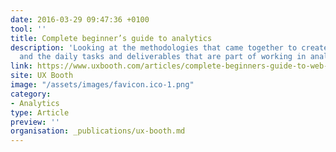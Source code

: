 ```yaml
---
date: 2016-03-29 09:47:36 +0100
tool: ''
title: Complete beginner’s guide to analytics
description: 'Looking at the methodologies that came together to create analytics
  and the daily tasks and deliverables that are part of working in analytics for UX. '
link: https://www.uxbooth.com/articles/complete-beginners-guide-to-web-analytics-and-measurement/
site: UX Booth
image: "/assets/images/favicon.ico-1.png"
category:
- Analytics
type: Article
preview: ''
organisation: _publications/ux-booth.md
---
```

